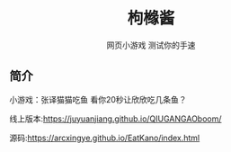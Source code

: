 <p align="center">

</p>
<div align="center">

# 枸橼酱

网页小游戏
测试你的手速
</div>


## 简介

小游戏：张译猫猫吃鱼
看你20秒让欣欣吃几条鱼？



线上版本:https://juyuanjiang.github.io/QIUGANGAOboom/



源码:https://arcxingye.github.io/EatKano/index.html



